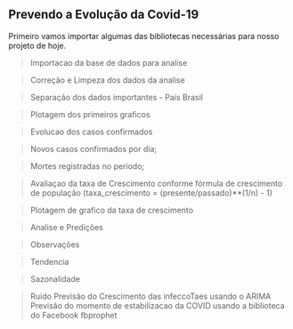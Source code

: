 ##  Prevendo a Evolução da Covid-19


Primeiro vamos importar algumas das bibliotecas necessárias para nosso projeto de hoje.

>Importacao da base de dados para analise

> Correção e Limpeza dos dados da analise

> Separação dos dados importantes - País Brasil

> Plotagem dos primeiros graficos

> Evolucao dos casos confirmados

> Novos casos confirmados por dia;

> Mortes registradas no periodo;

> Avaliaçao da taxa de Crescimento conforme fórmula de crescimento de população (taxa_crescimento = (presente/passado)**(1/n) - 1)

> Plotagem de grafico da taxa de crescimento

> Analise e Predições

> Observações

> Tendencia

> Sazonalidade

> Ruido
> Previsão do Crescimento das infeccoTaes usando o ARIMA
> Previsão do momento de estabilizacao da COVID usando a biblioteca do Facebook fbprophet

